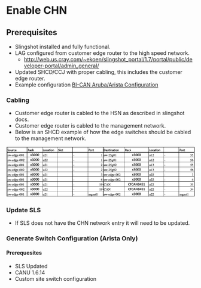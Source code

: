 # Enable CHN

## Prerequisites

- Slingshot installed and fully functional.
- LAG configured from customer edge router to the high speed network.
  - http://web.us.cray.com/~ekoen/slingshot_portal/1.7/portal/public/developer-portal/admin_general/
- Updated SHCD/CCJ with proper cabling, this includes the customer edge router.
- Example configuration [BI-CAN Aruba/Arista Configuration](bi-can_arista_aruba_config.md)


### Cabling

- Customer edge router is cabled to the HSN as described in slingshot docs.
- Customer edge router is cabled to the management network.
- Below is an SHCD example of how the edge switches should be cabled to the management network.

![CHN](../../../img/network/edge_shcd.png "CHN Cabling")

### Update SLS

- If SLS does not have the CHN network entry it will need to be updated.

### Generate Switch Configuration (Arista Only)

#### Prerequesites

- SLS Updated
- CANU 1.6.14
- Custom site switch configuration
